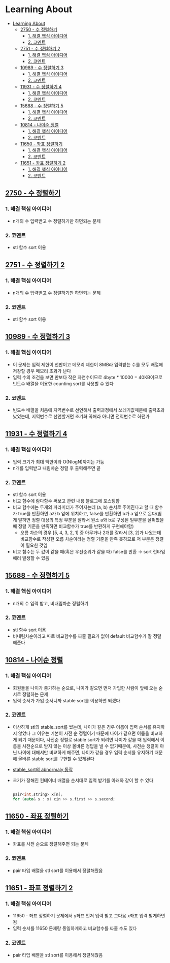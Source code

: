 # Learning About

<!--ts-->

- [Learning About](#learning-about)
  - [<a href="https://www.acmicpc.net/problem/2750" rel="nofollow">2750 - 수 정렬하기</a>](#2750---수-정렬하기)
    - [1. 해결 핵심 아이디어](#1-해결-핵심-아이디어)
    - [2. 코멘트](#2-코멘트)
  - [<a href="https://www.acmicpc.net/problem/2751" rel="nofollow">2751 - 수 정렬하기 2</a>](#2751---수-정렬하기-2)
    - [1. 해결 핵심 아이디어](#1-해결-핵심-아이디어-1)
    - [2. 코멘트](#2-코멘트-1)
  - [<a href="https://www.acmicpc.net/problem/10989" rel="nofollow">10989 - 수 정렬하기 3</a>](#10989---수-정렬하기-3)
    - [1. 해결 핵심 아이디어](#1-해결-핵심-아이디어-2)
    - [2. 코멘트](#2-코멘트-2)
  - [<a href="https://www.acmicpc.net/problem/11931" rel="nofollow">11931 - 수 정렬하기 4</a>](#11931---수-정렬하기-4)
    - [1. 해결 핵심 아이디어](#1-해결-핵심-아이디어-3)
    - [2. 코멘트](#2-코멘트-3)
  - [<a href="https://www.acmicpc.net/problem/15688" rel="nofollow">15688 - 수 정렬하기 5</a>](#15688---수-정렬하기-5)
    - [1. 해결 핵심 아이디어](#1-해결-핵심-아이디어-4)
    - [2. 코멘트](#2-코멘트-4)
  - [<a href="https://www.acmicpc.net/problem/10814" rel="nofollow">10814 - 나이순 정렬</a>](#10814---나이순-정렬)
    - [1. 해결 핵심 아이디어](#1-해결-핵심-아이디어-5)
    - [2. 코멘트](#2-코멘트-5)
  - [<a href="https://www.acmicpc.net/problem/11650" rel="nofollow">11650 - 좌표 정렬하기</a>](#11650---좌표-정렬하기)
    - [1. 해결 핵심 아이디어](#1-해결-핵심-아이디어-6)
    - [2. 코멘트](#2-코멘트-6)
  - [<a href="https://www.acmicpc.net/problem/11651" rel="nofollow">11651 - 좌표 정렬하기 2</a>](#11651---좌표-정렬하기-2)
    - [1. 해결 핵심 아이디어](#1-해결-핵심-아이디어-7)
    - [2. 코멘트](#2-코멘트-7)

<!-- Created by https://github.com/ekalinin/github-markdown-toc -->
<!-- Added by: sungminyou, at: 2022년 11월  3일 목요일 13시 12분 23초 KST -->

<!--te-->

## [2750 - 수 정렬하기](https://www.acmicpc.net/problem/2750)

### 1. 해결 핵심 아이디어

- n개의 수 입력받고 수 정렬하기만 하면되는 문제

### 2. 코멘트

- stl 함수 sort 이용

## [2751 - 수 정렬하기 2](https://www.acmicpc.net/problem/2751)

### 1. 해결 핵심 아이디어

- n개의 수 입력받고 수 정렬하기만 하면되는 문제

### 2. 코멘트

- stl 함수 sort 이용

## [10989 - 수 정렬하기 3](https://www.acmicpc.net/problem/10989)

### 1. 해결 핵심 아이디어

- 이 문제는 입력 제한이 천만이고 메모리 제한이 8MB라 입력받는 수를 모두 배열에 저장할 경우 메모리 초과가 난다
- 입력 수의 조건을 보면 만보다 작은 자연수이므로 4byte \* 10000 = 40KB이므로 빈도수 배열을 이용한 counting sort를 사용할 수 있다

### 2. 코멘트

- 빈도수 배열을 처음에 지역변수로 선언해서 출력과정에서 쓰레기값때문에 출력초과났었는데, 지역변수로 선언할거면 초기화 꼭해라 아니면 전역변수로 하던가

## [11931 - 수 정렬하기 4](https://www.acmicpc.net/problem/11931)

### 1. 해결 핵심 아이디어

- 입력 크기가 최대 백만이라 O(NlogN)까지는 가능
- n개를 입력받고 내림차순 정렬 후 출력해주면 끝

### 2. 코멘트

- stl 함수 sort 이용
- 비교 함수에 람다함수 써보고 관련 내용 블로그에 포스팅함
- 비교 함수에는 두개의 파라미터가 주어지는데 (a, b) 순서로 주어진다고 할 때 함수가 true를 반환하면 a가 b 앞에 위치하고, false를 반환하면 b가 a 앞으로 온다(쉽게 말하면 정렬 대상의 특정 부분을 잘라서 원소 a와 b로 구성된 일부분을 살펴봤을 때 정렬 기준을 만족하면 비교함수가 true를 반환하게 구현해야함)
  - 오름 차순의 경우 [5, 4, 3, 2, 1] 중 아무거나 2개를 잘라서 [3, 2]가 나왔는데 비교함수로 작성한 오름 차순이라는 정렬 기준을 만족 못하므로 저 부분은 정렬이 필요한 것임
- 비교 함수는 두 값이 같을 때(혹은 우선순위가 같을 때) false를 반환 → sort 런타임에러 발생할 수 있음

## [15688 - 수 정렬하기 5](https://www.acmicpc.net/problem/15688)

### 1. 해결 핵심 아이디어

- n개의 수 입력 받고, 비내림차순 정렬하기

### 2. 코멘트

- stl 함수 sort 이용
- 비내림차순이라고 따로 비교함수를 짜줄 필요가 없이 default 비교함수가 잘 정렬해준다

## [10814 - 나이순 정렬](https://www.acmicpc.net/problem/10814)

### 1. 해결 핵심 아이디어

- 회원들을 나이가 증가하는 순으로, 나이가 같으면 먼저 가입한 사람이 앞에 오는 순서로 정렬하는 문제
- 입력 순서가 가입 순서니까 stable sort를 이용하면 되겠다

### 2. 코멘트

- 이상하게 stl의 stable_sort를 썼는데, 나이가 같은 경우 이름이 입력 순서를 유지하지 않았다 그 이유는 기본이 사전 순 정렬이기 때문에 나이가 같으면 이름을 비교하게 되기 때문이다, 사전순 정렬로 stable sort가 되려면 나이가 같을 때 입력에서 이름을 사전순으로 받지 않는 이상 올바른 정답을 낼 수 없기때문에, 사전순 정렬이 아닌 나이에 대해서만 비교하게 해주면, 나이가 같을 경우 입력 순서를 유지하기 때문에 올바른 stable sort를 구현할 수 있게된다
- [stable_sort의 abnormaly 동작](https://stackoverflow.com/questions/61570740/stable-sort-on-a-vector-of-pairs-by-first-element-in-pair-in-increasing-order-wi)
- 크기가 정해진 컨테이너 배열을 순서대로 입력 받기를 아래와 같이 할 수 있다

  ```cpp

  pair<int,string> x[n];
  for (auto& s : x) cin >> s.first >> s.second;

  ```

## [11650 - 좌표 정렬하기](https://www.acmicpc.net/problem/11650)

### 1. 해결 핵심 아이디어

- 좌표를 사전 순으로 정렬해주면 되는 문제

### 2. 코멘트

- pair 타입 배열을 stl sort를 이용해서 정렬해줬음

## [11651 - 좌표 정렬하기 2](https://www.acmicpc.net/problem/11651)

### 1. 해결 핵심 아이디어

- 11650 - 좌표 정렬하기 문제에서 y좌표 먼저 입력 받고 그다음 x좌표 입력 받게하면 됨
- 입력 순서를 11650 문제랑 동일하게하고 비교함수를 짜줄 수도 있다

### 2. 코멘트

- pair 타입 배열을 stl sort를 이용해서 정렬해줬음
